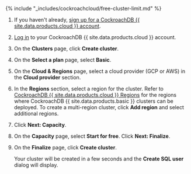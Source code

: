 {% include "_includes/cockroachcloud/free-cluster-limit.md" %}

1. If you haven't already, <a href="https://cockroachlabs.cloud/signup?referralId={{page.referral_id}}" rel="noopener" target="_blank">sign up for a CockroachDB {{ site.data.products.cloud }} account</a>.
1. [Log in](https://cockroachlabs.cloud/) to your CockroachDB {{ site.data.products.cloud }} account.
1. On the **Clusters** page, click **Create cluster**.
1. On the **Select a plan** page, select **Basic**.
1. On the **Cloud & Regions** page, select a cloud provider (GCP or AWS) in the **Cloud provider** section. 
1. In the **Regions** section, select a region for the cluster. Refer to [CockroachDB {{ site.data.products.cloud }} Regions](regions.md) for the regions where CockroachDB {{ site.data.products.basic }} clusters can be deployed. To create a multi-region cluster, click **Add region** and select additional regions.
1. Click **Next: Capacity**.
1. On the **Capacity** page, select **Start for free**. Click **Next: Finalize**.
1. On the **Finalize** page, click **Create cluster**.

    Your cluster will be created in a few seconds and the **Create SQL user** dialog will display.